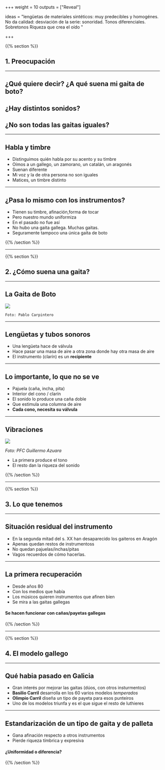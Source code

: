 +++
weight = 10
outputs = ["Reveal"]


ideas = "lengüetas de materiales sintéticos: muy predecibles y homogénes. No da calidad: desviación de la serie: sonoridad. Tonos diferenciales. Sobretonos Riqueza que crea el oído    "

+++


{{% section %}}
<h2 class="r-fit-text">1. Preocupación</h2>

---

<h2 class="r-fit-text">¿Qué quiere decir? ¿A qué suena mi gaita de boto?</h2>

<h2 class="r-fit-text">¿Hay distintos sonidos?</h2>

<h2 class="r-fit-text">¿No son todas las gaitas iguales?</h2>

---
## Habla y timbre

* Distinguimos quién habla por su acento y su timbre
* Oímos a un gallego, un zamorano, un catalán, un aragonés
* Suenan diferente
* Mi voz y la de otra persona no son iguales
* Matices, un timbre distinto

---

## ¿Pasa lo mismo con los instrumentos?

* Tienen su timbre, afinación,forma de tocar
* Pero nuestro mundo uniformiza
* En el pasado no fue así
* No hubo una gaita gallega. Muchas gaitas.
* Seguramente tampoco una única gaita de boto


{{% /section %}}

---

{{% section %}}
<h2 class="r-fit-text">2. ¿Cómo suena una gaita?</h2>

---

## La Gaita de Boto
<p class="r-stretch"><img src="img/gaita-bestue.png" ></p>

```Foto: Pablo Carpintero```

---

## Lengüetas y tubos sonoros
* Una lengüeta hace de válvula
* Hace pasar una masa de aire a otra zona donde hay otra masa de aire
* El instrumento (clarín) es un **recipiente**

---
## Lo importante, lo que no se ve

* Pajuela (caña, incha, pita)
* Interior del cono / clarín
* El sonido lo produce una caña doble
* Que estimula una columna de aire
* **Cada cono, necesita su válvula**

---
## Vibraciones

<p class="r-stretch"><img src="img/modos_vibracion.png" ></p>

*Foto: PFC Guillermo Azuara*

* La primera produce el tono
* El resto dan la riqueza del sonido

{{% /section %}}

---

{{% section %}}

<h2 class="r-fit-text">3. Lo que tenemos</h2>

---
## Situación residual del instrumento

* En la segunda mitad del s. XX han desaparecido los gaiteros en Aragón
* Apenas quedan restos de instrumentoss
* No quedan pajuelas/inchas/pitas 
* Vagos recuerdos de cómo hacerlas.

---

## La primera recuperación
* Desde años 80
* Con los medios que había
* Los músicos quieren instrumentos que afinen bien
* Se mira a las gaitas gallegas

#### Se hacen funcionar con cañas/payetas gallegas


{{% /section %}}

---

{{% section %}}

<h2 class="r-fit-text">4. El modelo gallego</h2>
    
---
## Qué habia pasado en Galicia

* Gran interés por mejorar las gaitas (dúos, con otros insturmentos)
* **Basilio Carril** desarrolla en los 60 varios modelos *temperados*
* **Olimpio Carril** diseña un tipo de payeta para esos punteiros
* Uno de los modelos triunfa y es el que sigue el resto de luthieres

---

## Estandarización de un tipo de gaita y de palleta
* Gana afinación respecto a otros instrumentos
* Pierde riqueza tímbrica y expresiva

#### ¿Uniformidad o diferencia?

{{% /section %}}

